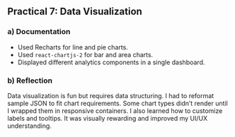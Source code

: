 ## Practical 7: Data Visualization

### a) Documentation
- Used Recharts for line and pie charts.
- Used `react-chartjs-2` for bar and area charts.
- Displayed different analytics components in a single dashboard.

### b) Reflection
Data visualization is fun but requires data structuring. I had to reformat sample JSON to fit chart requirements. Some chart types didn’t render until I wrapped them in responsive containers. I also learned how to customize labels and tooltips. It was visually rewarding and improved my UI/UX understanding.
